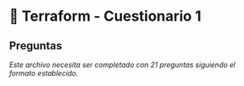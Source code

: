 # 🔧 Terraform - Cuestionario 1

## Preguntas

*Este archivo necesita ser completado con 21 preguntas siguiendo el formato establecido.*
